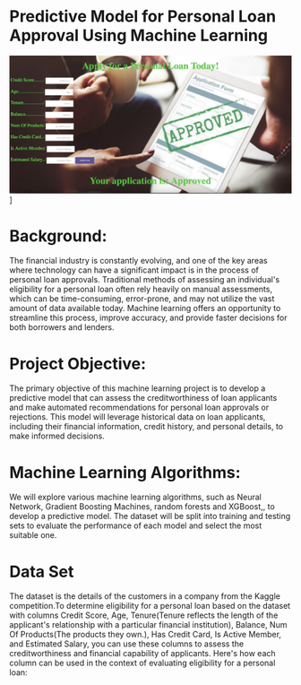 # Predictive Model for Personal Loan Approval Using Machine Learning
![Machine Learning Model](https://github.com/GayanMeerigama/Personal-Loan-Approval-Machine-Learning/blob/main/Image%209-5-23%20at%205.28%20AM.jpg)]
# Background:
The financial industry is constantly evolving, and one of the key areas where technology can have a significant impact is in the process of personal loan approvals. Traditional 
methods of assessing an individual's eligibility for a personal loan often rely heavily on manual assessments, which can be time-consuming, error-prone, and may not utilize 
the vast amount of data available today. Machine learning offers an opportunity to streamline this process, improve accuracy, and provide faster decisions for both borrowers 
and lenders.
# Project Objective:
The primary objective of this machine learning project is to develop a predictive model that can assess the creditworthiness of loan applicants and make automated recommendations 
for personal loan approvals or rejections. This model will leverage historical data on loan applicants, including their financial information, credit history, and personal details,
to make informed decisions.
# Machine Learning Algorithms:
We will explore various machine learning algorithms, such as Neural Network, Gradient Boosting Machines, random forests and XGBoost,, to develop a predictive model. The dataset
will be split into training and testing sets to evaluate the performance of each model and select the most suitable one.

# Data Set 
The dataset is the details of the customers in a company from the Kaggle competition.To determine eligibility for a personal loan based on the dataset with columns Credit Score, Age, Tenure(Tenure reflects the length of the applicant's relationship with a particular financial institution), Balance, Num Of Products(The products they own.), Has Credit Card, Is Active Member, and Estimated Salary, you can use these columns to assess the creditworthiness and financial capability of applicants. Here's how each column can be used in the context of evaluating eligibility for a personal loan:



